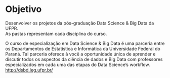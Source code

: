 # Objetivo
Desenvolver os projetos da pós-graduação Data Science & Big Data da UFPR.  
As pastas representam cada disciplina do curso.

O curso de especialização em Data Science & Big Data é uma parceria entre os Departamentos de Estatística e Informática da Universidade Federal do Paraná. 
Tal parceria oferece à você a oportunidade única de aprender e discutir todos os aspectos da ciência de dados e Big Data com professores especializados em cada uma das etapas do Data Science’s workflow.
http://dsbd.leg.ufpr.br/
